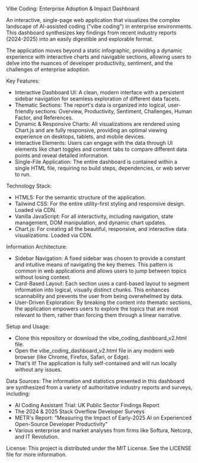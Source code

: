 Vibe Coding: Enterprise Adoption & Impact Dashboard

An interactive, single-page web application that visualizes the complex landscape of AI-assisted coding ("vibe coding") in enterprise environments. This dashboard synthesizes key findings from recent industry reports (2024-2025) into an easily digestible and explorable format.

The application moves beyond a static infographic, providing a dynamic experience with interactive charts and navigable sections, allowing users to delve into the nuances of developer productivity, sentiment, and the challenges of enterprise adoption.

Key Features:
- Interactive Dashboard UI: A clean, modern interface with a persistent sidebar navigation for seamless exploration of different data facets.
- Thematic Sections: The report's data is organized into logical, user-friendly sections: Overview, Productivity, Sentiment, Challenges, Human Factor, and References.
- Dynamic & Responsive Charts: All visualizations are rendered using Chart.js and are fully responsive, providing an optimal viewing experience on desktops, tablets, and mobile devices.
- Interactive Elements: Users can engage with the data through UI elements like chart toggles and content tabs to compare different data points and reveal detailed information.
- Single-File Application: The entire dashboard is contained within a single HTML file, requiring no build steps, dependencies, or web server to run.

Technology Stack:
- HTML5: For the semantic structure of the application.
- Tailwind CSS: For the entire utility-first styling and responsive design. Loaded via CDN.
- Vanilla JavaScript: For all interactivity, including navigation, state management, DOM manipulation, and dynamic chart updates.
- Chart.js: For creating all the beautiful, responsive, and interactive data visualizations. Loaded via CDN.

Information Architecture:
- Sidebar Navigation: A fixed sidebar was chosen to provide a constant and intuitive means of navigating the key themes. This pattern is common in web applications and allows users to jump between topics without losing context.
- Card-Based Layout: Each section uses a card-based layout to segment information into logical, visually distinct chunks. This enhances scannability and prevents the user from being overwhelmed by data.
- User-Driven Exploration: By breaking the content into thematic sections, the application empowers users to explore the topics that are most relevant to them, rather than forcing them through a linear narrative.

Setup and Usage:
- Clone this repository or download the vibe_coding_dashboard_v2.html file.
- Open the vibe_coding_dashboard_v2.html file in any modern web browser (like Chrome, Firefox, Safari, or Edge).
- That's it! The application is fully self-contained and will run locally without any issues.

Data Sources:
The information and statistics presented in this dashboard are synthesized from a variety of authoritative industry reports and surveys, including:
- AI Coding Assistant Trial: UK Public Sector Findings Report
- The 2024 & 2025 Stack Overflow Developer Surveys
- METR's Report: "Measuring the Impact of Early-2025 AI on Experienced Open-Source Developer Productivity"
- Various enterprise and market analyses from firms like Softura, Netcorp, and IT Revolution.

License:
This project is distributed under the MIT License. See the LICENSE file for more information.
